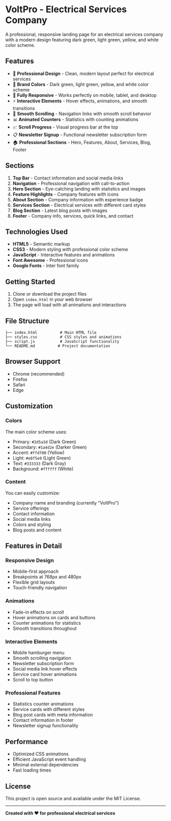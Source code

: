 # VoltPro - Electrical Services Company

A professional, responsive landing page for an electrical services company with a modern design featuring dark green, light green, yellow, and white color scheme.

## Features

- 🏢 **Professional Design** - Clean, modern layout perfect for electrical services
- 🎨 **Brand Colors** - Dark green, light green, yellow, and white color scheme
- 📱 **Fully Responsive** - Works perfectly on mobile, tablet, and desktop
- ⚡ **Interactive Elements** - Hover effects, animations, and smooth transitions
- 🎯 **Smooth Scrolling** - Navigation links with smooth scroll behavior
- 📊 **Animated Counters** - Statistics with counting animations
- 📈 **Scroll Progress** - Visual progress bar at the top
- 📋 **Newsletter Signup** - Functional newsletter subscription form
- 🏠 **Professional Sections** - Hero, Features, About, Services, Blog, Footer

## Sections

1. **Top Bar** - Contact information and social media links
2. **Navigation** - Professional navigation with call-to-action
3. **Hero Section** - Eye-catching landing with statistics and images
4. **Feature Highlights** - Company features with icons
5. **About Section** - Company information with experience badge
6. **Services Section** - Electrical services with different card styles
7. **Blog Section** - Latest blog posts with images
8. **Footer** - Company info, services, quick links, and contact

## Technologies Used

- **HTML5** - Semantic markup
- **CSS3** - Modern styling with professional color scheme
- **JavaScript** - Interactive features and animations
- **Font Awesome** - Professional icons
- **Google Fonts** - Inter font family

## Getting Started

1. Clone or download the project files
2. Open `index.html` in your web browser
3. The page will load with all animations and interactions

## File Structure

```
├── index.html          # Main HTML file
├── styles.css          # CSS styles and animations
├── script.js           # JavaScript functionality
└── README.md          # Project documentation
```

## Browser Support

- Chrome (recommended)
- Firefox
- Safari
- Edge

## Customization

### Colors
The main color scheme uses:
- Primary: `#2d5a3d` (Dark Green)
- Secondary: `#1a4d2e` (Darker Green)
- Accent: `#ffd700` (Yellow)
- Light: `#e8f5e8` (Light Green)
- Text: `#333333` (Dark Gray)
- Background: `#ffffff` (White)

### Content
You can easily customize:
- Company name and branding (currently "VoltPro")
- Service offerings
- Contact information
- Social media links
- Colors and styling
- Blog posts and content

## Features in Detail

### Responsive Design
- Mobile-first approach
- Breakpoints at 768px and 480px
- Flexible grid layouts
- Touch-friendly navigation

### Animations
- Fade-in effects on scroll
- Hover animations on cards and buttons
- Counter animations for statistics
- Smooth transitions throughout

### Interactive Elements
- Mobile hamburger menu
- Smooth scrolling navigation
- Newsletter subscription form
- Social media link hover effects
- Service card hover animations
- Scroll to top button

### Professional Features
- Statistics counter animations
- Service cards with different styles
- Blog post cards with meta information
- Contact information in footer
- Newsletter signup functionality

## Performance

- Optimized CSS animations
- Efficient JavaScript event handling
- Minimal external dependencies
- Fast loading times

## License

This project is open source and available under the MIT License.

---

**Created with ❤️ for professional electrical services** 